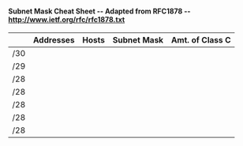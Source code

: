 #### Subnet Mask Cheat Sheet -- Adapted from RFC1878 -- http://www.ietf.org/rfc/rfc1878.txt

|   | Addresses  |  Hosts | Subnet Mask  |  Amt. of Class C |
|---|---|---|---|---|
| /30  |   |   |   |   |
| /29  |   |   |   |   |
| /28  |   |   |   |   |
| /28  |   |   |   |   |
| /28  |   |   |   |   |
| /28  |   |   |   |   |
| /28  |   |   |   |   |
